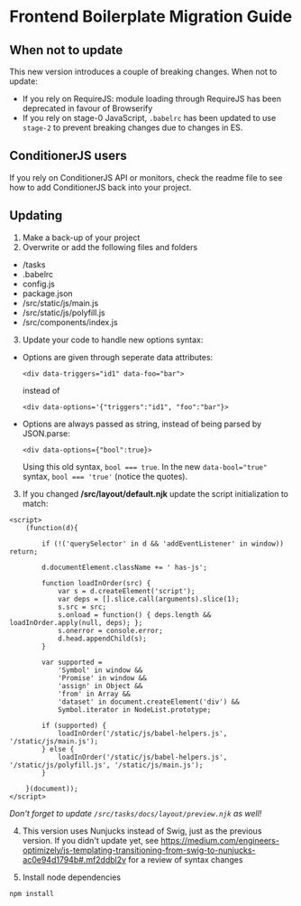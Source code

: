 # Frontend Boilerplate Migration Guide

## When not to update

This new version introduces a couple of breaking changes. When not to update:

* If you rely on RequireJS: module loading through RequireJS has been deprecated in favour of Browserify
* If you rely on stage-0 JavaScript, `.babelrc` has been updated to use `stage-2` to prevent breaking changes due to changes in ES.

## ConditionerJS users

If you rely on ConditionerJS API or monitors, check the readme file to see how to add ConditionerJS back into your project.

## Updating

1. Make a back-up of your project
2. Overwrite or add the following files and folders

* /tasks
* .babelrc
* config.js
* package.json
* /src/static/js/main.js
* /src/static/js/polyfill.js
* /src/components/index.js

3. Update your code to handle new options syntax:

* Options are given through seperate data attributes:

  ```
  <div data-triggers="id1" data-foo="bar">
  ```

  instead of

  ```
  <div data-options='{"triggers":"id1", "foo":"bar"}>
  ```

* Options are always passed as string, instead of being parsed by JSON.parse:

  ```
  <div data-options={"bool":true}>
  ```

  Using this old syntax, `bool === true`.
  In the new `data-bool="true"` syntax, `bool === 'true'` (notice the quotes).

3. If you changed **/src/layout/default.njk** update the script initialization to match:

```
<script>
    (function(d){

        if (!('querySelector' in d && 'addEventListener' in window)) return;

        d.documentElement.className += ' has-js';

        function loadInOrder(src) {
            var s = d.createElement('script');
            var deps = [].slice.call(arguments).slice(1);
            s.src = src;
            s.onload = function() { deps.length && loadInOrder.apply(null, deps); };
            s.onerror = console.error;
            d.head.appendChild(s);
        }

        var supported =
            'Symbol' in window &&
            'Promise' in window &&
            'assign' in Object &&
            'from' in Array &&
            'dataset' in document.createElement('div') &&
            Symbol.iterator in NodeList.prototype;

        if (supported) {
            loadInOrder('/static/js/babel-helpers.js', '/static/js/main.js');
        } else {
            loadInOrder('/static/js/babel-helpers.js', '/static/js/polyfill.js', '/static/js/main.js');
        }

    }(document));
</script>
```

_Don't forget to update `/src/tasks/docs/layout/preview.njk` as well!_

4. This version uses Nunjucks instead of Swig, just as the previous version. If you didn't update yet, see https://medium.com/engineers-optimizely/js-templating-transitioning-from-swig-to-nunjucks-ac0e94d1794b#.mf2ddbl2v for a review of syntax changes

5. Install node dependencies

```
npm install
```
